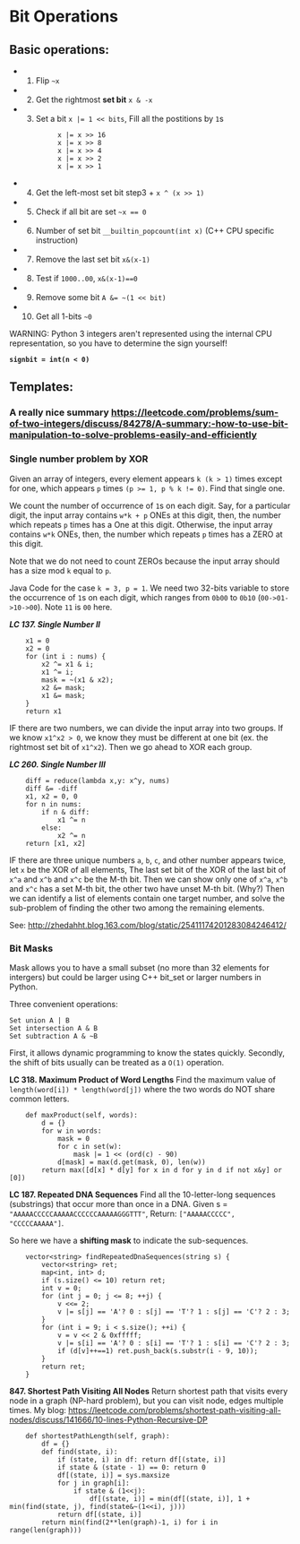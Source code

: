 # Bit Operations

## Basic operations:
* 1. Flip `~x`
* 2. Get the rightmost **set bit** `x & -x`
* 3. Set a bit `x |= 1 << bits`, Fill all the postitions by `1`s
```
            x |= x >> 16
            x |= x >> 8
            x |= x >> 4
            x |= x >> 2
            x |= x >> 1
```
* 4. Get the left-most set bit step3 + `x ^ (x >> 1)`
* 5. Check if all bit are set `~x == 0`
* 6. Number of set bit `__builtin_popcount(int x)` (C++ CPU specific instruction)
* 7. Remove the last set bit `x&(x-1)`
* 8. Test if `1000..00`, `x&(x-1)==0`
* 9. Remove some bit `A &= ~(1 << bit)`
* 10. Get all 1-bits `~0`

WARNING: Python 3 integers aren't represented using the internal CPU representation, so you have to determine the sign yourself!

**`signbit = int(n < 0)`**

## Templates:

### A really nice summary <https://leetcode.com/problems/sum-of-two-integers/discuss/84278/A-summary:-how-to-use-bit-manipulation-to-solve-problems-easily-and-efficiently>

### Single number problem by XOR
Given an array of integers, every element appears `k (k > 1)` times except for one, which appears `p` times `(p >= 1, p % k != 0)`. Find that single one.

We count the number of occurrence of `1`s on each digit. Say, for a particular digit, the input array contains `w*k + p` ONEs at this digit, then, the number which repeats `p` times has a One at this digit. Otherwise, the input array contains `w*k` ONEs, then, the number which repeats `p` times has a ZERO at this digit.

Note that we do not need to count ZEROs because the input array should has a size mod `k` equal to `p`.

Java Code for the case `k = 3, p = 1`. We need two 32-bits variable to store the occurrence of `1`s on each digit, which ranges from `0b00` to `0b10` (`00->01->10->00`). Note `11` is `00` here.

***LC 137. Single Number II***

```
    x1 = 0
    x2 = 0
    for (int i : nums) {
        x2 ^= x1 & i;
        x1 ^= i;
        mask = ~(x1 & x2);
        x2 &= mask;
        x1 &= mask;
    }
    return x1
```

IF there are two numbers, we can divide the input array into two groups. If we know `x1^x2 > 0`, we know they must be different at one bit (ex. the rightmost set bit of `x1^x2`). Then we go ahead to XOR each group.

***LC 260. Single Number III***

```
    diff = reduce(lambda x,y: x^y, nums)
    diff &= -diff
    x1, x2 = 0, 0
    for n in nums:
        if n & diff:
            x1 ^= n
        else:
            x2 ^= n
    return [x1, x2]
```

IF there are three unique numbers `a`, `b`, `c`, and other number appears twice, let `x` be the XOR of all elements, 
The last set bit of the XOR of the last bit of `x^a` and `x^b` and `x^c` be the M-th bit.
Then we can show only one of `x^a`, `x^b` and `x^c` has a set M-th bit, the other two have unset M-th bit. (Why?)
Then we can identify a list of elements contain one target number, 
and solve the sub-problem of finding the other two among the remaining elements.

See:
http://zhedahht.blog.163.com/blog/static/25411174201283084246412/

### Bit Masks
Mask allows you to have a small subset (no more than 32 elements for intergers) but could be larger using C++ bit_set or larger numbers in Python.

Three convenient operations:
```
Set union A | B
Set intersection A & B
Set subtraction A & ~B
```
First, it allows dynamic programming to know the states quickly. Secondly, the shift of bits usually can be treated as a `O(1)` operation.

**LC 318. Maximum Product of Word Lengths** Find the maximum value of `length(word[i]) * length(word[j])` where the two words do NOT share common letters.
```
    def maxProduct(self, words):
        d = {}
        for w in words:
            mask = 0
            for c in set(w):
                mask |= 1 << (ord(c) - 90)
            d[mask] = max(d.get(mask, 0), len(w))
        return max([d[x] * d[y] for x in d for y in d if not x&y] or [0])
```
**LC 187. Repeated DNA Sequences** Find all the 10-letter-long sequences (substrings) that occur more than once in a DNA.
Given s = `"AAAAACCCCCAAAAACCCCCCAAAAAGGGTTT"`,
Return: `["AAAAACCCCC", "CCCCCAAAAA"]`.

So here we have a **shifting mask** to indicate the sub-sequences.
```
    vector<string> findRepeatedDnaSequences(string s) {
        vector<string> ret;
        map<int, int> d;
        if (s.size() <= 10) return ret;
        int v = 0;
        for (int j = 0; j <= 8; ++j) {
            v <<= 2;
            v |= s[j] == 'A'? 0 : s[j] == 'T'? 1 : s[j] == 'C'? 2 : 3;
        }
        for (int i = 9; i < s.size(); ++i) {
            v = v << 2 & 0xfffff;
            v |= s[i] == 'A'? 0 : s[i] == 'T'? 1 : s[i] == 'C'? 2 : 3;
            if (d[v]++==1) ret.push_back(s.substr(i - 9, 10));
        }
        return ret;
    }
```

**847. Shortest Path Visiting All Nodes** Return shortest path that visits every node in a graph (NP-hard problem), but you can visit node, edges multiple times.
My blog:
<https://leetcode.com/problems/shortest-path-visiting-all-nodes/discuss/141666/10-lines-Python-Recursive-DP>
```
    def shortestPathLength(self, graph):
        df = {}
        def find(state, i):
            if (state, i) in df: return df[(state, i)]
            if state & (state - 1) == 0: return 0
            df[(state, i)] = sys.maxsize
            for j in graph[i]:
                if state & (1<<j):
                    df[(state, i)] = min(df[(state, i)], 1 + min(find(state, j), find(state&~(1<<i), j)))
            return df[(state, i)]
        return min(find(2**len(graph)-1, i) for i in range(len(graph)))
```
